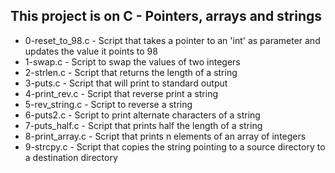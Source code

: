 ## This project is on C - Pointers, arrays and strings

+ 0-reset_to_98.c - Script that takes a pointer to an 'int' as parameter and updates the value it points to 98
+ 1-swap.c - Script to swap the values of two integers
+ 2-strlen.c - Script that returns the length of a string 
+ 3-puts.c - Script that will print to standard output
+ 4-print_rev.c - Script that reverse print a string
+ 5-rev_string.c - Script to reverse a string
+ 6-puts2.c - Script to print alternate characters of a string
+ 7-puts_half.c - Script that prints half the length of a string
+ 8-print_array.c - Script that prints n elements of an array of integers
+ 9-strcpy.c - Script that copies the string pointing to a source directory to a destination directory
